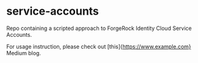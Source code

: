 # service-accounts
Repo containing a scripted approach to ForgeRock Identity Cloud Service Accounts.

For usage instruction, please check out [this]{https://www.example.com} Medium blog.
